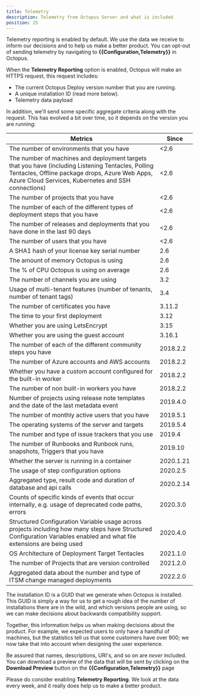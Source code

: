 ```yaml
---
title: Telemetry
description: Telemetry from Octopus Server and what is included
position: 25
---
```


Telemetry reporting is enabled by default. We use the data we receive to inform our decisions and to help us make a better product. You can opt-out of sending telemetry by navigating to **{{Configuration,Telemetry}}** in Octopus.

When the **Telemetry Reporting** option is enabled, Octopus will make an HTTPS request, this request includes:

- The current Octopus Deploy version number that you are running.
- A unique installation ID (read more below).
- Telemetry data payload

In addition, we'll send some specific aggregate criteria along with the request. This has evolved a bit over time, so it depends on the version you are running:

| Metrics       | Since   |
| ------------- | ------- |
| The number of environments that you have | <2.6 |
| The number of machines and deployment targets that you have (including Listening Tentacles, Polling Tentacles, Offline package drops, Azure Web Apps, Azure Cloud Services, Kubernetes and SSH connections) | <2.6 |
| The number of projects that you have | <2.6 |
| The number of each of the different types of deployment steps that you have | <2.6 |
| The number of releases and deployments that you have done in the last 90 days | <2.6 |
| The number of users that you have | <2.6 |
| A SHA1 hash of your license key serial number | 2.6 |
| The amount of memory Octopus is using | 2.6 |
| The % of CPU Octopus is using on average | 2.6 |
| The number of channels you are using | 3.2 |
| Usage of multi-tenant features (number of tenants, number of tenant tags) | 3.4 |
| The number of certificates you have | 3.11.2 |
| The time to your first deployment | 3.12 |
| Whether you are using LetsEncrypt | 3.15 |
| Whether you are using the guest account | 3.16.1 |
| The number of each of the different community steps you have | 2018.2.2 |
| The number of Azure accounts and AWS accounts | 2018.2.2 |
| Whether you have a custom account configured for the built-in worker | 2018.2.2 |
| The number of non built-in workers you have | 2018.2.2 |
| Number of projects using release note templates and the date of the last metadata event | 2019.4.0 |
| The number of monthly active users that you have | 2019.5.1 |
| The operating systems of the server and targets | 2019.5.4 |
| The number and type of issue trackers that you use | 2019.4 |
| The number of Runbooks and Runbook runs, snapshots, Triggers that you have | 2019.10 |
| Whether the server is running in a container | 2020.1.21 |
| The usage of step configuration options | 2020.2.5 |
| Aggregated type, result code and duration of database and api calls | 2020.2.14 |
| Counts of specific kinds of events that occur internally, e.g. usage of deprecated code paths, errors | 2020.3.0 |
| Structured Configuration Variable usage across projects including how many steps have Structured Configuration Variables enabled and what file extensions are being used | 2020.4.0 |
| OS Architecture of Deployment Target Tentacles | 2021.1.0 |
| The number of Projects that are version controlled | 2021.2.0 |
| Aggregated data about the number and type of ITSM change managed deployments | 2022.2.0 |

The installation ID is a GUID that we generate when Octopus is installed. This GUID is simply a way for us to get a rough idea of the number of installations there are in the wild, and which versions people are using, so we can make decisions about backwards compatibility support.

Together, this information helps us when making decisions about the product. For example, we expected users to only have a handful of machines, but the statistics tell us that some customers have over 900; we now take that into account when designing the user experience.

Be assured that names, descriptions, URI's, and so on are _never_ included. You can download a preview of the data that will be sent by clicking on the **Download Preview** button on the **{{Configuration,Telemetry}}** page

Please do consider enabling **Telemetry Reporting**. We look at the data every week, and it really does help us to make a better product.
